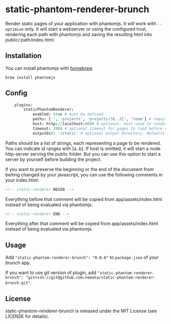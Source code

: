# static-phantom-renderer-brunch

Render static pages of your application with phantomjs. It will work with `--optimize` only. It will start a webserver or using the configured host, rendering each path with phantomjs and saving the resulting html into public/:path/index.html.


## Installation
You can install phantomjs with [homebrew](http://mxcl.github.com/homebrew/)

```shell
brew install phantomjs
```

## Config
```coffeescript
    plugins:
    	staticPhantomRenderer:
            enabled: true # must be defined
    		paths: ['', 'projects', 'projects/[0..3]', 'team'] # required: list of paths to render
    		host: http://localhost:8080 # optional, host used to render
            timeout: 2000 # optional timeout for pages to load before writing file. Useful for AJAX requests
            outputDir: '/static' # optional output directory. defaults to config.paths.public
```
Paths should be a list of strings, each representing a page to be rendered. You can indicate id ranges with [a..b].
If host is omitted, it will start a node http-server serving the public folder. But you can use this option to start a server by yourself before building the project. 

If you want to preserve the beginning or the end of the document from beihng changed by your javascript, you can use the following comments in your index.html:

```html
<!-- static-renderer BEGIN -->
```
Everything before that comment will be copied from app/assets/index.html instead of being evaluated via phantomjs.

```html
<!-- static-renderer END -->
```
Everything after that comment will be copied from app/assets/index.html instead of being evaluated via phantomjs.

## Usage
Add `"static-phantom-renderer-brunch": "0.0.6"` to `package.json` of your brunch app.

If you want to use git version of plugin, add
`"static-phantom-renderer-brunch": "git+ssh://git@github.com:nemata/static-phantom-renderer-brunch.git"`.

## License
static-phantom-renderer-brunch is released under the MIT License (see LICENSE for details).
